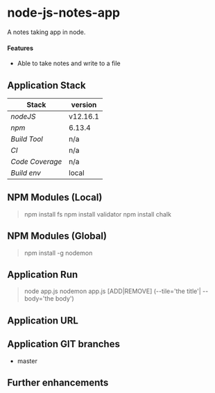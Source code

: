 # node-js-notes-app
A notes taking app in node.

#### Features 
- Able to take notes and write to a file

## 

## Application Stack

Stack  | version |
--- | --- |  
*nodeJS* | v12.16.1
*npm* | 6.13.4
*Build Tool* | n/a
*CI* | n/a
*Code Coverage* | n/a
*Build env* | local

## NPM Modules (Local)
> npm install fs
> npm install validator
> npm install chalk

## NPM Modules (Global)
> npm install -g nodemon

## Application Run
> node app.js
> nodemon app.js [ADD|REMOVE] (--tile='the title'| --body='the body')  

## Application URL

## Application GIT branches
- master

## Further enhancements 